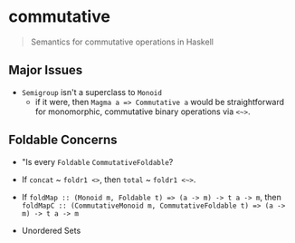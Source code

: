 commutative
===========

> Semantics for commutative operations in Haskell

## Major Issues

- `Semigroup` isn't a superclass to `Monoid`
    - if it were, then `Magma a => Commutative a` would be straightforward for
      monomorphic, commutative binary operations via `<~>`.

## Foldable Concerns

- "Is every `Foldable` `CommutativeFoldable`?

- If `concat` ~ `foldr1 <>`, then `total` ~ `foldr1 <~>`.

- If `foldMap :: (Monoid m, Foldable t) => (a -> m) -> t a -> m`, then `foldMapC :: (CommutativeMonoid m, CommutativeFoldable t) => (a -> m) -> t a -> m`

- Unordered Sets
